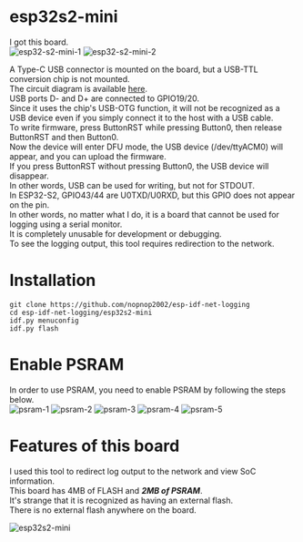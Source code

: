# esp32s2-mini
I got this board.   
![esp32-s2-mini-1](https://github.com/nopnop2002/esp-idf-net-logging/assets/6020549/80cf2630-c50b-46fb-9af4-d5313096def3)
![esp32-s2-mini-2](https://github.com/nopnop2002/esp-idf-net-logging/assets/6020549/f67769eb-8a28-4885-a4af-dec0e009b182)

A Type-C USB connector is mounted on the board, but a USB-TTL conversion chip is not mounted.   
The circuit diagram is available [here](https://www.wemos.cc/en/latest/_static/files/sch_s2_mini_v1.0.0.pdf).   
USB ports D- and D+ are connected to GPIO19/20.   
Since it uses the chip's USB-OTG function, it will not be recognized as a USB device even if you simply connect it to the host with a USB cable.   
To write firmware, press ButtonRST while pressing Button0, then release ButtonRST and then Button0.   
Now the device will enter DFU mode, the USB device (/dev/ttyACM0) will appear, and you can upload the firmware.   
If you press ButtonRST without pressing Button0, the USB device will disappear.   
In other words, USB can be used for writing, but not for STDOUT.   
In ESP32-S2, GPIO43/44 are U0TXD/U0RXD, but this GPIO does not appear on the pin.   
In other words, no matter what I do, it is a board that cannot be used for logging using a serial monitor.   
It is completely unusable for development or debugging.   
To see the logging output, this tool requires redirection to the network.   


# Installation
```Shell
git clone https://github.com/nopnop2002/esp-idf-net-logging
cd esp-idf-net-logging/esp32s2-mini
idf.py menuconfig
idf.py flash
```


# Enable PSRAM   
In order to use PSRAM, you need to enable PSRAM by following the steps below.   
![psram-1](https://github.com/nopnop2002/esp-idf-net-logging/assets/6020549/9feae820-609d-4955-94d0-2d7e4e5887ab)
![psram-2](https://github.com/nopnop2002/esp-idf-net-logging/assets/6020549/3b6c8c0a-380f-492e-b72a-74d408c73fb0)
![psram-3](https://github.com/nopnop2002/esp-idf-net-logging/assets/6020549/a72b8638-8de1-4c9e-b8e1-98562e2b515e)
![psram-4](https://github.com/nopnop2002/esp-idf-net-logging/assets/6020549/ae980ac1-470e-4b9d-bd2b-82ec4777f204)
![psram-5](https://github.com/nopnop2002/esp-idf-net-logging/assets/6020549/76a7a4f3-e231-4509-b997-c1d710ee7301)


# Features of this board   
I used this tool to redirect log output to the network and view SoC information.   
This board has 4MB of FLASH and ___2MB of PSRAM___.   
It's strange that it is recognized as having an external flash.   
There is no external flash anywhere on the board.   

![esp32s2-mini](https://github.com/nopnop2002/esp-idf-net-logging/assets/6020549/f36327cf-7e7b-4f1f-aa20-1eb16a0650ea)
